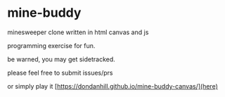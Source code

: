 # mine-buddy
minesweeper clone written in html canvas and js

programming exercise for fun.

be warned, you may get sidetracked.

please feel free to submit issues/prs

or simply play it [https://dondanhill.github.io/mine-buddy-canvas/](here)
